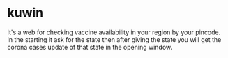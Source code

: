 # kuwin
It's a web for checking vaccine availability in your region by your pincode. In the starting it ask for the state then after giving the state you will get the corona cases update of that state in the opening window. 
